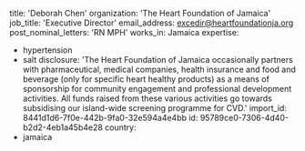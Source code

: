 title: 'Deborah Chen'
organization: 'The Heart Foundation of Jamaica'
job_title: 'Executive Director'
email_address: excedir@heartfoundationja.org
post_nominal_letters: 'RN MPH'
works_in: Jamaica
expertise:
  - hypertension
  - salt
disclosure: 'The Heart Foundation of Jamaica occasionally partners with pharmaceutical, medical companies, health insurance and food and beverage (only for specific heart healthy products) as a means of sponsorship for community engagement and professional development activities. All funds raised from these various activities go towards subsidising our island-wide screening programme for CVD.'
import_id: 8441d1d6-7f0e-442b-9fa0-32e594a4e4bb
id: 95789ce0-7306-4d40-b2d2-4eb1a45b4e28
country:
  - jamaica
